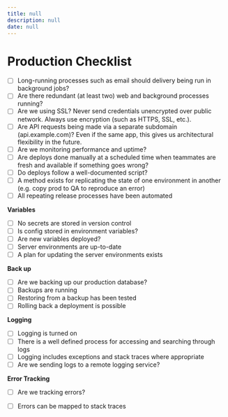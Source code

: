 ```yaml
---
title: null
description: null
date: null
---
```


# Production Checklist

- [ ] Long-running processes such as email should delivery being run in background jobs?
- [ ] Are there redundant (at least two) web and background processes running?
- [ ] Are we using SSL? Never send credentials unencrypted over public network. Always use encryption (such as HTTPS, SSL, etc.).
- [ ] Are API requests being made via a separate subdomain (api.example.com)? Even if the same app, this gives us architectural flexibility in the future.
- [ ] Are we monitoring performance and uptime?
- [ ] Are deploys done manually at a scheduled time when teammates are fresh and available if something goes wrong?
- [ ] Do deploys follow a well-documented script?
- [ ] A method exists for replicating the state of one environment in another (e.g. copy prod to QA to reproduce an error)
- [ ] All repeating release processes have been automated

**Variables**

- [ ] No secrets are stored in version control
- [ ] Is config stored in environment variables?
- [ ] Are new variables deployed?
- [ ] Server environments are up-to-date
- [ ] A plan for updating the server environments exists

**Back up**

- [ ] Are we backing up our production database?
- [ ] Backups are running
- [ ] Restoring from a backup has been tested
- [ ] Rolling back a deployment is possible

**Logging**

- [ ] Logging is turned on
- [ ] There is a well defined process for accessing and searching through logs
- [ ] Logging includes exceptions and stack traces where appropriate
- [ ] Are we sending logs to a remote logging service?

**Error Tracking**

- [ ] Are we tracking errors?
- [ ] Errors can be mapped to stack traces

